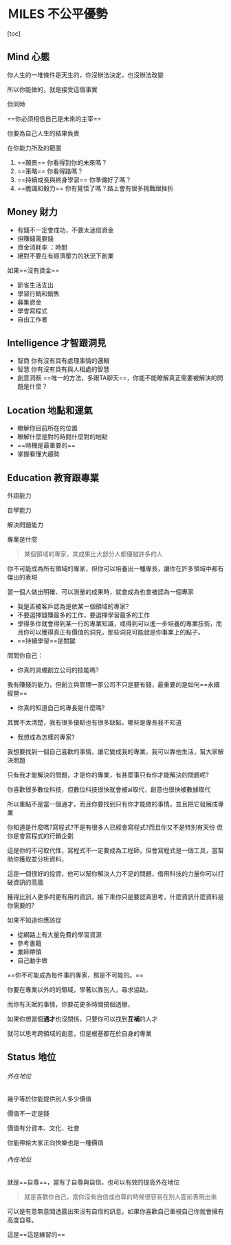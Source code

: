 # ＭILES 不公平優勢

[toc]

## Mind 心態

你人生的一堆條件是天生的，你沒辦法決定，也沒辦法改變

所以你能做的，就是接受這個事實

但同時

==你必須相信自己是未來的主宰==

你要為自己人生的結果負責

在你能力所及的範圍

1. ==願景== 你看得到你的未來嗎？
2. ==策略== 你看得路嗎？
3. ==持續成長與終身學習== 你準備好了嗎？ 
4. ==膽識和毅力== 你有覺悟了嗎？路上會有很多挑戰跟挫折

## Money 財力

- 有錢不一定會成功，不要太迷信資金
- 但賺錢需要錢
- 資金消耗率 ：時間
- 絕對不要在有經濟壓力的狀況下創業

如果==沒有資金==

- 節省生活支出
- 學習行銷和銷售
- 募集資金
- 學會寫程式
- 自由工作者

## Intelligence 才智跟洞見

- 智商 你有沒有具有處理事情的邏輯
- 智慧 你有沒有具有與人相處的智慧
- 創意洞察 ==唯一的方法，多跟TA聊天==，你能不能瞭解真正需要被解決的問題是什麼？

## Location 地點和運氣

- 瞭解你目前所在的位置
- 瞭解什麼是對的時間什麼對的地點
- ==時機是最重要的==
- 掌握看懂大趨勢

## Education 教育跟專業

外語能力

自學能力

解決問題能力

專業是什麼

> 某個領域的專家，其成果比大部分人都優越許多的人

你不可能成為所有領域的專家，但你可以培養出一種專長，讓你在許多領域中都有傑出的表現

當一個人做出明確、可以測量的成果時，就會成為也會被認為一個專家

- 我是否被客戶認為是依某一個領域的專家?
- 不要選擇錢賺最多的工作，要選擇學習最多的工作
- 學得多你就會得到某一行的專業知識，或得到可以進一步培養的專業技術，而且你可以獲得真正有價值的洞見，那些洞見可能就是你事業上的點子。
- ==持續學習==是關鍵

問問你自己：

- 你真的具備創立公司的技能嗎?

我有賺錢的能力，但創立與管理一家公司不只是要有錢，最重要的是如何==永續經營==

- 你真的知道自己的專長是什麼嗎?

其實不太清楚，我有很多優點也有很多缺點，哪些是專長我不知道

- 我想成為怎樣的專家?

我想要找到一個自己喜歡的事情，讓它變成我的專業，我可以靠他生活，幫大家解決問題

只有我才能解決的問題，才是你的專業，有甚麼事只有你才能解決的問題呢? 

你喜歡很多數位科技，但數位科技很快就會被ai取代，創意也很快被數據取代

所以重點不是當一個通才，而且你要找到只有你才能做的事情，並且把它發展成專業

你知道是什麼嗎?寫程式?不是有很多人已經會寫程式?而且你又不是特別有天份 但你是會寫程式的行銷企劃

這是你的不可取代性，寫程式不一定要成為工程師，但會寫程式是一個工具，當幫助你獲取並分析資料，

這是一個很好的投資，他可以幫你解決人力不足的問題，借用科技的力量你可以打破資訊的高牆

獲得比別人更多的更有用的資訊，接下來你只是要認真思考，什麼資訊什麼資料是你需要的?

如果不知道你應該從

- 從網路上有大量免費的學習資源
- 參考書籍
- 業師帶領
- 自己動手做

==你不可能成為每件事的專家，那是不可能的。==

你要在專業以外的的領域，學著以靠別人，尋求協助，

而你有天賦的事情，你要花更多時間搞個透徹，

如果你想當個**通才**也沒關係，只要你可以找到**互補**的人才

就可以思考跨領域的創意，但是根基都在於自身的專業

## Status 地位

###### 外在地位

幾乎等於你能提供別人多少價值

價值不一定是錢

價值有分資本、文化、社會

你能帶給大家正向快樂也是一種價值

###### 內在地位

就是==自尊==，當有了自尊與自信，也可以有效的提高外在地位

> 就是喜歡你自己，當你沒有自信或自尊的時候很容易在別人面前表現出來

可以是有意無意間透露出來沒有自信的訊息，如果你喜歡自己重視自己你就會擁有高度自尊。

這是==這是練習的==



